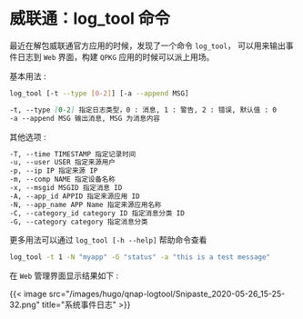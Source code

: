 # 威联通：log_tool 命令


最近在解包威联通官方应用的时候，发现了一个命令 `log_tool`， 可以用来输出事件日志到 `Web` 界面，构建 `QPKG` 应用的时候可以派上用场。

基本用法 :

```bash
log_tool [-t --type [0-2]] [-a --append MSG]
```

```markdown
-t, --type [0-2] 指定日志类型，0 : 消息, 1 : 警告, 2 : 错误, 默认值 : 0
-a --append MSG 输出消息, MSG 为消息内容
```

其他选项 :

```markdown
-T, --time TIMESTAMP 指定记录时间
-u, --user USER 指定来源用户
-p, --ip IP 指定来源 IP
-m, --comp NAME 指定设备名称
-x, --msgid MSGID 指定消息 ID
-A, --app_id APPID 指定来源应用 ID
-N, --app_name APP Name 指定来源应用名称
-C, --category_id category ID 指定消息分类 ID
-G, --category category 指定消息分类
```

更多用法可以通过 `log_tool [-h --help]` 帮助命令查看

```bash
log_tool -t 1 -N "myapp" -G "status" -a "this is a test message"
```

在 `Web` 管理界面显示结果如下 :

{{< image src="/images/hugo/qnap-logtool/Snipaste_2020-05-26_15-25-32.png" title="系统事件日志" >}}

